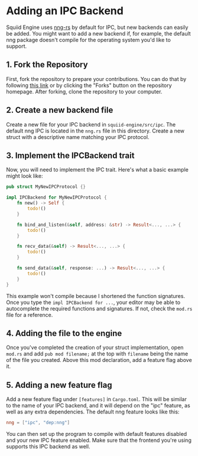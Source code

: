 # Adding an IPC Backend

Squiid Engine uses [nng-rs](https://gitlab.com/neachdainn/nng-rs) by default for IPC, but new backends can easily be added. You might want to add a new backend if, for example, the default nng package doesn't compile for the operating system you'd like to support. 

## 1. Fork the Repository
First, fork the repository to prepare your contributions. You can do that by following [this link](https://gitlab.com/ImaginaryInfinity/squiid-calculator/squiid/-/forks/new) or by clicking the "Forks" button on the repository homepage. After forking, clone the repository to your computer.

## 2. Create a new backend file
Create a new file for your IPC backend in `squiid-engine/src/ipc`. The default nng IPC is located in the `nng.rs` file in this directory. Create a new struct with a descriptive name matching your IPC protocol. 

## 3. Implement the IPCBackend trait
Now, you will need to implement the IPC trait. Here's what a basic example might look like:

```rs
pub struct MyNewIPCProtocol {}

impl IPCBackend for MyNewIPCProtocol {
    fn new() -> Self {
        todo!()
    }

    fn bind_and_listen(&self, address: &str) -> Result<..., ...> {
        todo!()
    }

    fn recv_data(&self) -> Result<..., ...> {
        todo!()
    }

    fn send_data(&self, response: ...) -> Result<..., ...> {
        todo!()
    }
}
```

This example won't compile because I shortened the function signatures. Once you type the `impl IPCBackend for ...`, your editor may be able to autocomplete the required functions and signatures. If not, check the `mod.rs` file for a reference.

## 4. Adding the file to the engine
Once you've completed the creation of your struct implementation, open `mod.rs` and add `pub mod filename;` at the top with `filename` being the name of the file you created. Above this mod declaration, add a feature flag above it.

## 5. Adding a new feature flag
Add a new feature flag under `[features]` in `Cargo.toml`. This will be similar to the name of your IPC backend, and it will depend on the "ipc" feature, as well as any extra dependencies. The default nng feature looks like this:

```toml
nng = ["ipc", "dep:nng"]
```

You can then set up the program to compile with default features disabled and your new IPC feature enabled. Make sure that the frontend you're using supports this IPC backend as well.
